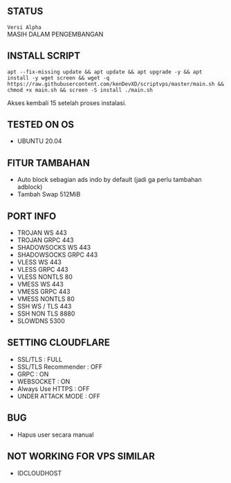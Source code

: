 ## STATUS
`Versi Alpha` \
MASIH DALAM PENGEMBANGAN

## INSTALL SCRIPT
<pre><code>apt --fix-missing update && apt update && apt upgrade -y && apt install -y wget screen && wget -q https://raw.githubusercontent.com/kenDevXD/scriptvps/master/main.sh && chmod +x main.sh && screen -S install ./main.sh</code></pre>

Akses kembali 15 setelah proses instalasi.

## TESTED ON OS 
- UBUNTU 20.04

## FITUR TAMBAHAN
- Auto block sebagian ads indo by default (jadi ga perlu tambahan adblock)
- Tambah Swap 512MiB

## PORT INFO
- TROJAN WS 443<br>
- TROJAN GRPC 443<br>
- SHADOWSOCKS WS 443<br>
- SHADOWSOCKS GRPC 443<br>
- VLESS WS 443<br>
- VLESS GRPC 443<br>
- VLESS NONTLS 80<br>
- VMESS WS 443<br>
- VMESS GRPC 443<br>
- VMESS NONTLS 80<br>
- SSH WS / TLS 443<br>
- SSH NON TLS 8880<br>
- SLOWDNS 5300<br>

## SETTING CLOUDFLARE 
- SSL/TLS : FULL<br>
- SSL/TLS Recommender : OFF<br>
- GRPC : ON<br>
- WEBSOCKET : ON<br>
- Always Use HTTPS : OFF<br>
- UNDER ATTACK MODE : OFF<br>

## BUG
- Hapus user secara manual

## NOT WORKING FOR VPS SIMILAR 
- IDCLOUDHOST